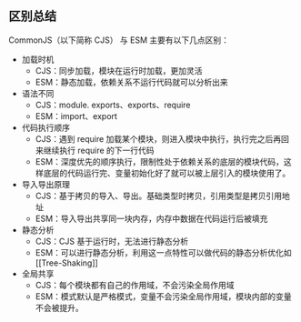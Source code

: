 
## 区别总结

CommonJS（以下简称 CJS） 与 ESM 主要有以下几点区别：

- 加载时机
	- CJS：同步加载，模块在运行时加载，更加灵活
	- ESM：静态加载，依赖关系不运行代码就可以分析出来
- 语法不同
	- CJS：module. exports、exports、require
	- ESM：import、export
- 代码执行顺序
	- CJS：遇到 require 加载某个模块，则进入模块中执行，执行完之后再回来继续执行 require 的下一行代码
	- ESM：深度优先的顺序执行，限制性处于依赖关系的底层的模块代码，这样底层的代码运行完、变量初始化好了就可以被上层引入的模块使用了。
- 导入导出原理
	- CJS：基于拷贝的导入、导出。基础类型时拷贝，引用类型是拷贝引用地址
	- ESM：导入导出共享同一块内存，内存中数据在代码运行后被填充
- 静态分析
	- CJS：CJS 基于运行时，无法进行静态分析
	- ESM：可以进行静态分析，利用这一点特性可以做代码的静态分析优化如 [[Tree-Shaking]]
- 全局共享
	- CJS：每个模块都有自己的作用域，不会污染全局作用域
	- ESM：模式默认是严格模式，变量不会污染全局作用域，模块内部的变量不会被提升。